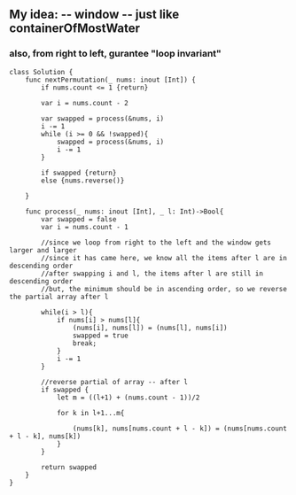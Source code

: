 ## My idea: -- window -- just like containerOfMostWater
### also, from right to left, gurantee "loop invariant"

    class Solution {
        func nextPermutation(_ nums: inout [Int]) {
            if nums.count <= 1 {return}

            var i = nums.count - 2

            var swapped = process(&nums, i)
            i -= 1
            while (i >= 0 && !swapped){
                swapped = process(&nums, i)
                i -= 1
            }

            if swapped {return}
            else {nums.reverse()}

        }

        func process(_ nums: inout [Int], _ l: Int)->Bool{
            var swapped = false
            var i = nums.count - 1

            //since we loop from right to the left and the window gets larger and larger
            //since it has came here, we know all the items after l are in descending order
            //after swapping i and l, the items after l are still in descending order
            //but, the minimum should be in ascending order, so we reverse the partial array after l

            while(i > l){
                if nums[i] > nums[l]{
                    (nums[i], nums[l]) = (nums[l], nums[i])
                    swapped = true
                    break;
                }
                i -= 1
            }

            //reverse partial of array -- after l
            if swapped {
                let m = ((l+1) + (nums.count - 1))/2

                for k in l+1...m{

                    (nums[k], nums[nums.count + l - k]) = (nums[nums.count + l - k], nums[k])
                }
            }

            return swapped
        }   
    }
